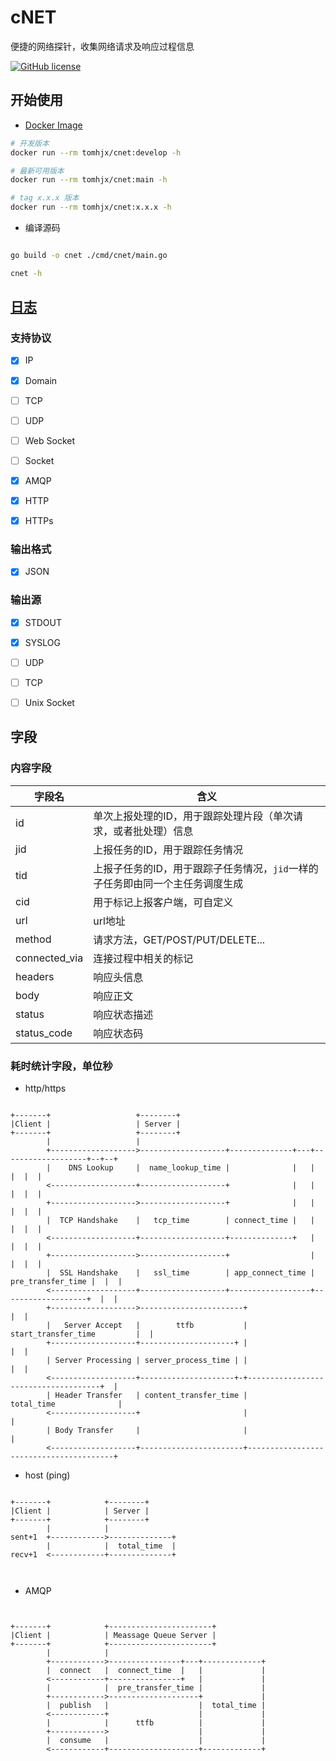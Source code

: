 # cNET

便捷的网络探针，收集网络请求及响应过程信息

[![GitHub license](https://img.shields.io/github/license/tomhjx/netcat.svg?style=popout-square)](https://github.com/tomhjx/netcat/blob/main/LICENSE)

## 开始使用

* [Docker Image](https://hub.docker.com/r/tomhjx/cnet)

```bash
# 开发版本
docker run --rm tomhjx/cnet:develop -h

# 最新可用版本
docker run --rm tomhjx/cnet:main -h

# tag x.x.x 版本
docker run --rm tomhjx/cnet:x.x.x -h

```

* 编译源码

```bash

go build -o cnet ./cmd/cnet/main.go

cnet -h

```

## [日志](./doc/logging.md)


### 支持协议

* [x] IP
* [x] Domain
* [ ] TCP
* [ ] UDP
* [ ] Web Socket
* [ ] Socket
* [x] AMQP
* [x] HTTP
* [x] HTTPs


### 输出格式

* [x] JSON

### 输出源
* [x] STDOUT
* [x] SYSLOG
* [ ] UDP
* [ ] TCP
* [ ] Unix Socket


## 字段

### 内容字段

字段名           | 含义
----------------|-----
id              | 单次上报处理的ID，用于跟踪处理片段（单次请求，或者批处理）信息
jid             | 上报任务的ID，用于跟踪任务情况
tid             | 上报子任务的ID，用于跟踪子任务情况，`jid`一样的子任务即由同一个主任务调度生成
cid             | 用于标记上报客户端，可自定义
url             | url地址
method          | 请求方法，GET/POST/PUT/DELETE...
connected_via   | 连接过程中相关的标记
headers         | 响应头信息
body            | 响应正文
status          | 响应状态描述
status_code     | 响应状态码 



### 耗时统计字段，单位秒

* http/https

```

+-------+                   +--------+
|Client |                   | Server |
+-------+                   +--------+
        |                   |
        +------------------->-------------------+--------------+---+-------------------+--+--+
        |    DNS Lookup     |  name_lookup_time |              |   |                   |  |  |                   
        <-------------------+-------------------+              |   |                   |  |  |                  
        +------------------->-------------------+              |   |                   |  |  |                   
        |  TCP Handshake    |   tcp_time        | connect_time |   |                   |  |  |                   
        <-------------------+-------------------+--------------+   |                   |  |  |                   
        +------------------->-------------------+                  |                   |  |  |
        |  SSL Handshake    |   ssl_time        | app_connect_time | pre_transfer_time |  |  |
        <-------------------+-------------------+------------------+-------------------+  |  |
        +------------------->-----------------------+                                     |  |             
        |   Server Accept   |        ttfb           |         start_transfer_time         |  |
        +-------------------+---------------------+ |                                     |  |
        | Server Processing | server_process_time | |                                     |  |
        <-------------------+---------------------+-+-------------------------------------+  |
        | Header Transfer   | content_transfer_time |                total_time              |
        <-------------------+                       |                                        |
        | Body Transfer     |                       |                                        |
        <-------------------+-----------------------+----------------------------------------+

```

* host (ping)

```

+-------+            +--------+
|Client |            | Server |
+-------+            +--------+
        |            |
sent+1  +------------>--------------+
        |            |  total_time  |   
recv+1  <------------+--------------+   



```

* AMQP

```


+-------+            +-----------------------+
|Client |            | Meassage Queue Server |
+-------+            +-----------------------+
        |            |
        +------------>----------------+---+-------------+
        |  connect   |  connect_time  |   |             |
        <------------+----------------+   |             |
        |            |  pre_transfer_time |             |
        +------------>--------------------+             |
        |  publish   |                    |  total_time |
        <------------+                    |             |
        |            |      ttfb          |             |
        +------------>                    |             |
        |  consume   |                    |             |
        <------------+--------------------+-------------+


```